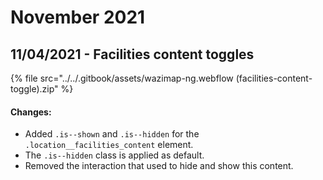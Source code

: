 # November 2021

## 11/04/2021 - Facilities content toggles

{% file src="../../.gitbook/assets/wazimap-ng.webflow (facilities-content-toggle).zip" %}

#### Changes:

* Added `.is--shown` and `.is--hidden` for the `.location__facilities_content` element.
* The `.is--hidden` class is applied as default.
* Removed the interaction that used to hide and show this content.
